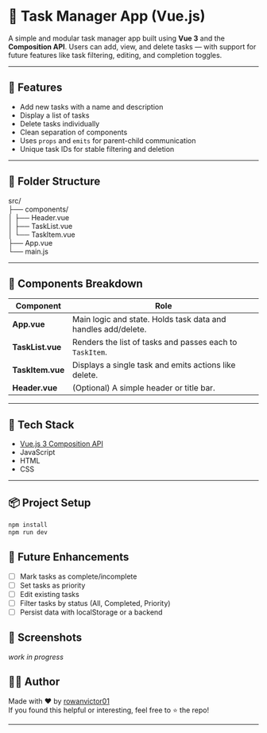 # 📝 Task Manager App (Vue.js)

A simple and modular task manager app built using **Vue 3** and the **Composition API**. Users can add, view, and delete tasks — with support for future features like task filtering, editing, and completion toggles.

---

## 🚀 Features

- Add new tasks with a name and description
- Display a list of tasks
- Delete tasks individually
- Clean separation of components
- Uses `props` and `emits` for parent-child communication
- Unique task IDs for stable filtering and deletion

---

## 📁 Folder Structure

src/  
├── components/  
│ ├── Header.vue  
│ ├── TaskList.vue  
│ └── TaskItem.vue  
├── App.vue  
└── main.js  

---

## 🧩 Components Breakdown

| Component      | Role |
|----------------|------|
| **App.vue**    | Main logic and state. Holds task data and handles add/delete. |
| **TaskList.vue** | Renders the list of tasks and passes each to `TaskItem`. |
| **TaskItem.vue** | Displays a single task and emits actions like delete. |
| **Header.vue** | (Optional) A simple header or title bar. |

---

## 🧠 Tech Stack

- [Vue.js 3 Composition API](https://vuejs.org/)
- JavaScript
- HTML
- CSS

---

## 📦 Project Setup

```bash
npm install
npm run dev
```

## 📌 Future Enhancements

- [ ] Mark tasks as complete/incomplete
- [ ] Set tasks as priority
- [ ] Edit existing tasks
- [ ] Filter tasks by status (All, Completed, Priority)
- [ ] Persist data with localStorage or a backend

## 📸 Screenshots

_work in progress_

## 🧑‍💻 Author

Made with ❤️ by [rowanvictor01](https://github.com/rowanvictor01)  
If you found this helpful or interesting, feel free to ⭐ the repo!

---


